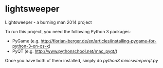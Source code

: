 lightsweeper
============

Lightsweeper - a burning man 2014 project


To run this project, you need the following Python 3 packages:
- PyGame (e.g. http://florian-berger.de/en/articles/installing-pygame-for-python-3-on-os-x)
- PyQT (e.g. http://www.pythonschool.net/mac_pyqt/)

Once you have both of them installed, simply do 
_python3 minesweeperqt.py_ 
